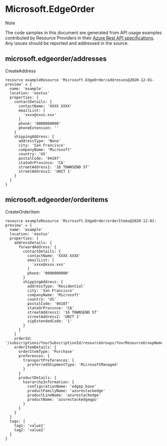 # Microsoft.EdgeOrder
  
> [!NOTE]
> The code samples in this document are generated from API usage examples contributed by Resource Providers in their [Azure Rest API specifications](https://github.com/Azure/azure-rest-api-specs). Any issues should be reported and addressed in the source.


## microsoft.edgeorder/addresses

CreateAddress
```bicep
resource exampleResource 'Microsoft.EdgeOrder/addresses@2020-12-01-preview' = {
  name: 'example'
  location: 'eastus'
  properties: {
    contactDetails: {
      contactName: 'XXXX XXXX'
      emailList: [
        'xxxx@xxxx.xxx'
      ]
      phone: '0000000000'
      phoneExtension: ''
    }
    shippingAddress: {
      addressType: 'None'
      city: 'San Francisco'
      companyName: 'Microsoft'
      country: 'US'
      postalCode: '94107'
      stateOrProvince: 'CA'
      streetAddress1: '16 TOWNSEND ST'
      streetAddress2: 'UNIT 1'
    }
  }
}
```

## microsoft.edgeorder/orderitems

CreateOrderItem
```bicep
resource exampleResource 'Microsoft.EdgeOrder/orderItems@2020-12-01-preview' = {
  name: 'example'
  location: 'eastus'
  properties: {
    addressDetails: {
      forwardAddress: {
        contactDetails: {
          contactName: 'XXXX XXXX'
          emailList: [
            'xxxx@xxxx.xxx'
          ]
          phone: '0000000000'
        }
        shippingAddress: {
          addressType: 'Residential'
          city: 'San Francisco'
          companyName: 'Microsoft'
          country: 'US'
          postalCode: '94107'
          stateOrProvince: 'CA'
          streetAddress1: '16 TOWNSEND ST'
          streetAddress2: 'UNIT 1'
          zipExtendedCode: '1'
        }
      }
    }
    orderId: '/subscriptions/YourSubscriptionId/resourceGroups/YourResourceGroupName/providers/Microsoft.EdgeOrder/locations/eastus/orders/TestOrderItemName1'
    orderItemDetails: {
      orderItemType: 'Purchase'
      preferences: {
        transportPreferences: {
          preferredShipmentType: 'MicrosoftManaged'
        }
      }
      productDetails: {
        hierarchyInformation: {
          configurationName: 'edgep_base'
          productFamilyName: 'azurestackedge'
          productLineName: 'azurestackedge'
          productName: 'azurestackedgegpu'
        }
      }
    }
  }
  tags: {
    tag1: 'value1'
    tag2: 'value2'
  }
}
```
